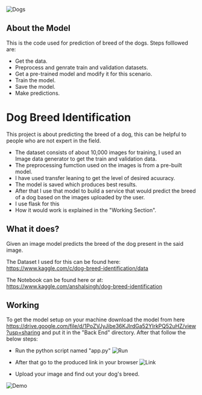 ![Dogs](https://s.wsj.net/public/resources/images/B3-EU419_201908_GR_20190822110317.jpg)

## About the Model
This is the code used for prediction of breed of the dogs.
Steps folllowed are:
- Get the data.
- Preprocess and genrate train and validation datasets.
- Get a pre-trained model and modify it for this scenario.
- Train the model.
- Save the model.
- Make predictions.

# Dog Breed Identification
This project is about predicting the breed of a dog, this can be helpful to people who are not expert in the field.
- The dataset consists of about 10,000 images for training, I used an Image data generator to get the train and validation data.
- The preprocessing fumction used on the images is from a pre-built model.
- I have used transfer leaning to get the level of desired acuuracy.
- The model is saved which produces best results.
- After that I use that model to build a service that would predict the breed of a dog based on the images uploaded by the user.
- I use flask for this
- How it would work is explained in the "Working Section".

## What it does?
Given an image model predicts the breed of the dog present in the said image.

The Dataset I used for this can be found here:
https://www.kaggle.com/c/dog-breed-identification/data

The Notebook can be found here or at:
https://www.kaggle.com/anshalsingh/dog-breed-identification

## Working
To get the model setup on your machine download the model from here https://drive.google.com/file/d/1PoZVJyJibe36KJIrdGa52YIrkPQ52uHZ/view?usp=sharing and put it in the "Back End" directory.
After that follow the below steps:
- Run the python script named "app.py"
![Run](https://raw.githubusercontent.com/Anshal55/ML-ProjectKart/Dog_breed_identification/Dog_Breed_Detection/Images/Running.png)

- After that go to the produced link in your browser
![Link](https://raw.githubusercontent.com/Anshal55/ML-ProjectKart/Dog_breed_identification/Dog_Breed_Detection/Images/link.png)

- Upload your image and find out your dog's breed.

![Demo](https://raw.githubusercontent.com/Anshal55/ML-ProjectKart/Dog_breed_identification/Dog_Breed_Detection/Images/WorkingDemo.png)
